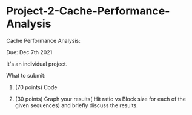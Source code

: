# Project-2-Cache-Performance-Analysis

Cache Performance Analysis: 

Due: Dec 7th 2021

It's an individual project. 

What to submit:

1. (70 points) Code 

2. (30 points) Graph your results( Hit ratio vs Block size for each of the given sequences) and briefly discuss the results.
